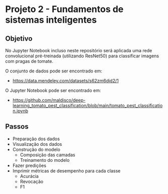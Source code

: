 # Projeto 2 - Fundamentos de sistemas inteligentes

## Objetivo

No Jupyter Notebook incluso neste repositório será aplicada uma rede convolucional pré-treinada (utilizando ResNet50) para classificar imagens com pragas de tomate.

O conjunto de dados pode ser encontrado em:
* https://data.mendeley.com/datasets/s62zm6djd2/1

O Jupyter Notebook pode ser encontrado em:
* https://github.com/maldisco/deep-learning_tomato_pest_classification/blob/main/tomato_pest_classification.ipynb

## Passos

* Preparação dos dados
* Visualização dos dados
* Construção do modelo
    * Composição das camadas
    * Treinamento do modelo
* Fazer predições
* Imprimir métricas de desempenho para cada classe
    * Acurácia
    * Revocação
    * F1

